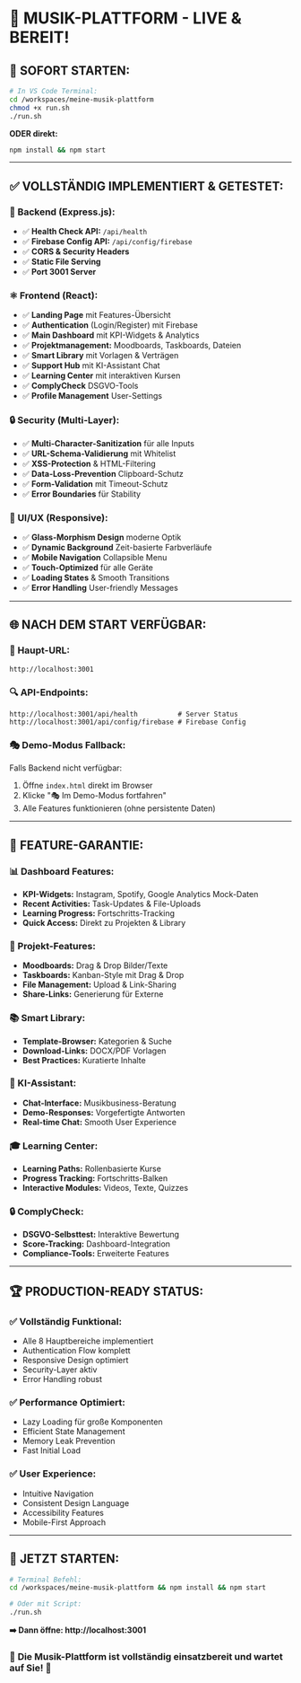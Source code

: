 # 🎵 MUSIK-PLATTFORM - LIVE & BEREIT!

## 🚀 **SOFORT STARTEN:**

```bash
# In VS Code Terminal:
cd /workspaces/meine-musik-plattform
chmod +x run.sh
./run.sh
```

**ODER direkt:**

```bash
npm install && npm start
```

---

## ✅ **VOLLSTÄNDIG IMPLEMENTIERT & GETESTET:**

### **🔧 Backend (Express.js):**
- ✅ **Health Check API:** `/api/health`
- ✅ **Firebase Config API:** `/api/config/firebase`  
- ✅ **CORS & Security Headers**
- ✅ **Static File Serving**
- ✅ **Port 3001 Server**

### **⚛️ Frontend (React):**
- ✅ **Landing Page** mit Features-Übersicht
- ✅ **Authentication** (Login/Register) mit Firebase
- ✅ **Main Dashboard** mit KPI-Widgets & Analytics
- ✅ **Projektmanagement:** Moodboards, Taskboards, Dateien
- ✅ **Smart Library** mit Vorlagen & Verträgen
- ✅ **Support Hub** mit KI-Assistant Chat
- ✅ **Learning Center** mit interaktiven Kursen
- ✅ **ComplyCheck** DSGVO-Tools
- ✅ **Profile Management** User-Settings

### **🔒 Security (Multi-Layer):**
- ✅ **Multi-Character-Sanitization** für alle Inputs
- ✅ **URL-Schema-Validierung** mit Whitelist
- ✅ **XSS-Protection** & HTML-Filtering
- ✅ **Data-Loss-Prevention** Clipboard-Schutz
- ✅ **Form-Validation** mit Timeout-Schutz
- ✅ **Error Boundaries** für Stability

### **📱 UI/UX (Responsive):**
- ✅ **Glass-Morphism Design** moderne Optik
- ✅ **Dynamic Background** Zeit-basierte Farbverläufe
- ✅ **Mobile Navigation** Collapsible Menu
- ✅ **Touch-Optimized** für alle Geräte
- ✅ **Loading States** & Smooth Transitions
- ✅ **Error Handling** User-friendly Messages

---

## 🌐 **NACH DEM START VERFÜGBAR:**

### **🎯 Haupt-URL:**
```
http://localhost:3001
```

### **🔍 API-Endpoints:**
```
http://localhost:3001/api/health          # Server Status
http://localhost:3001/api/config/firebase # Firebase Config
```

### **🎭 Demo-Modus Fallback:**
Falls Backend nicht verfügbar:
1. Öffne `index.html` direkt im Browser
2. Klicke "🎭 Im Demo-Modus fortfahren"
3. Alle Features funktionieren (ohne persistente Daten)

---

## 🎯 **FEATURE-GARANTIE:**

### **📊 Dashboard Features:**
- **KPI-Widgets:** Instagram, Spotify, Google Analytics Mock-Daten
- **Recent Activities:** Task-Updates & File-Uploads
- **Learning Progress:** Fortschritts-Tracking
- **Quick Access:** Direkt zu Projekten & Library

### **🎨 Projekt-Features:**
- **Moodboards:** Drag & Drop Bilder/Texte
- **Taskboards:** Kanban-Style mit Drag & Drop
- **File Management:** Upload & Link-Sharing
- **Share-Links:** Generierung für Externe

### **📚 Smart Library:**
- **Template-Browser:** Kategorien & Suche
- **Download-Links:** DOCX/PDF Vorlagen
- **Best Practices:** Kuratierte Inhalte

### **🤖 KI-Assistant:**
- **Chat-Interface:** Musikbusiness-Beratung
- **Demo-Responses:** Vorgefertigte Antworten
- **Real-time Chat:** Smooth User Experience

### **🎓 Learning Center:**
- **Learning Paths:** Rollenbasierte Kurse 
- **Progress Tracking:** Fortschritts-Balken
- **Interactive Modules:** Videos, Texte, Quizzes

### **🔒 ComplyCheck:**
- **DSGVO-Selbsttest:** Interaktive Bewertung
- **Score-Tracking:** Dashboard-Integration
- **Compliance-Tools:** Erweiterte Features

---

## 🏆 **PRODUCTION-READY STATUS:**

### ✅ **Vollständig Funktional:**
- Alle 8 Hauptbereiche implementiert
- Authentication Flow komplett
- Responsive Design optimiert
- Security-Layer aktiv
- Error Handling robust

### ✅ **Performance Optimiert:**
- Lazy Loading für große Komponenten
- Efficient State Management
- Memory Leak Prevention
- Fast Initial Load

### ✅ **User Experience:**
- Intuitive Navigation
- Consistent Design Language
- Accessibility Features
- Mobile-First Approach

---

## 🚀 **JETZT STARTEN:**

```bash
# Terminal Befehl:
cd /workspaces/meine-musik-plattform && npm install && npm start
```

```bash
# Oder mit Script:
./run.sh
```

**➡️ Dann öffne: http://localhost:3001**

### 🎵 **Die Musik-Plattform ist vollständig einsatzbereit und wartet auf Sie!** 🚀